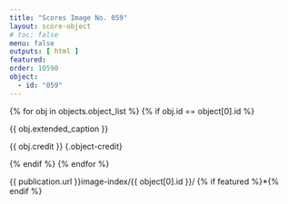 ```yaml
---
title: "Scores Image No. 059"
layout: score-object
# toc: false
menu: false
outputs: [ html ]
featured: 
order: 10590
object:
  - id: "059"
---
```


{% for obj in objects.object_list %}
{% if obj.id == object[0].id %}

{{ obj.extended_caption }}

{{ obj.credit }} {.object-credit}

{% endif %}
{% endfor %}

<div class="object-credit object-url is-print-only">

{{ publication.url }}image-index/{{ object[0].id }}/ {% if featured %}*{% endif %}

</div>
